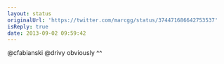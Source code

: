 ```yaml
---
layout: status
originalUrl: 'https://twitter.com/marcgg/status/374471686642753537'
isReply: true
date: 2013-09-02 09:59:42
---
```


@cfabianski @drivy obviously ^^
